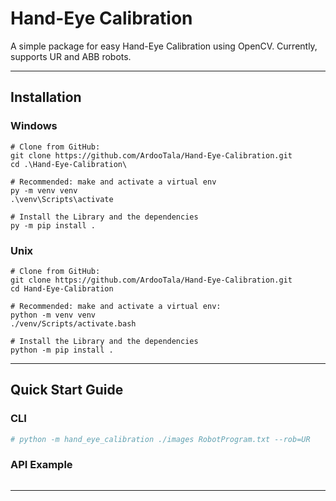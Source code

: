 # Hand-Eye Calibration
A simple package for easy Hand-Eye Calibration using OpenCV. Currently, supports UR and ABB robots.

---

## Installation
### Windows

```shell
# Clone from GitHub:
git clone https://github.com/ArdooTala/Hand-Eye-Calibration.git
cd .\Hand-Eye-Calibration\

# Recommended: make and activate a virtual env
py -m venv venv
.\venv\Scripts\activate

# Install the Library and the dependencies
py -m pip install .
```

### Unix
```shell
# Clone from GitHub:
git clone https://github.com/ArdooTala/Hand-Eye-Calibration.git
cd Hand-Eye-Calibration

# Recommended: make and activate a virtual env:
python -m venv venv
./venv/Scripts/activate.bash

# Install the Library and the dependencies
python -m pip install .
```

---

## Quick Start Guide
### CLI
```sh
# python -m hand_eye_calibration ./images RobotProgram.txt --rob=UR
```

### API Example
```shell

```

---
